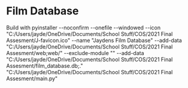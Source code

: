 # Film Database
Build with pyinstaller --noconfirm --onefile --windowed --icon "C:/Users/jayde/OneDrive/Documents/School Stuff/COS/2021 Final Assesment/J-favicon.ico" --name "Jaydens Film Database" --add-data "C:/Users/jayde/OneDrive/Documents/School Stuff/COS/2021 Final Assesment/web;web/" --exclude-module "" --add-data "C:/Users/jayde/OneDrive/Documents/School Stuff/COS/2021 Final Assesment/film_database.db;."  "C:/Users/jayde/OneDrive/Documents/School Stuff/COS/2021 Final Assesment/main.py"